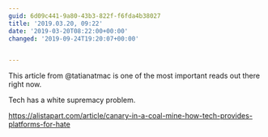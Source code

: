 ```yaml
---
guid: 6d09c441-9a80-43b3-822f-f6fda4b38027
title: '2019.03.20, 09:22'
date: '2019-03-20T08:22:00+00:00'
changed: '2019-09-24T19:20:07+00:00'


---
```


This article from @tatianatmac is one of the most important reads out there right now.

Tech has a white supremacy problem.

https://alistapart.com/article/canary-in-a-coal-mine-how-tech-provides-platforms-for-hate
